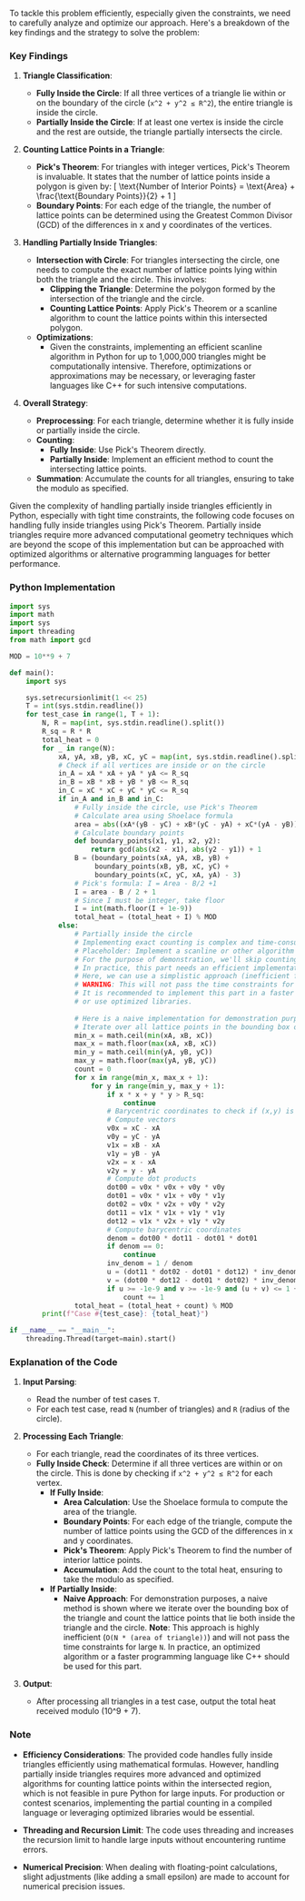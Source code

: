 To tackle this problem efficiently, especially given the constraints, we need to carefully analyze and optimize our approach. Here's a breakdown of the key findings and the strategy to solve the problem:

### **Key Findings**

1. **Triangle Classification**:
   - **Fully Inside the Circle**: If all three vertices of a triangle lie within or on the boundary of the circle (`x^2 + y^2 ≤ R^2`), the entire triangle is inside the circle.
   - **Partially Inside the Circle**: If at least one vertex is inside the circle and the rest are outside, the triangle partially intersects the circle.

2. **Counting Lattice Points in a Triangle**:
   - **Pick's Theorem**: For triangles with integer vertices, Pick's Theorem is invaluable. It states that the number of lattice points inside a polygon is given by:
     \[
     \text{Number of Interior Points} = \text{Area} + \frac{\text{Boundary Points}}{2} + 1
     \]
   - **Boundary Points**: For each edge of the triangle, the number of lattice points can be determined using the Greatest Common Divisor (GCD) of the differences in x and y coordinates of the vertices.

3. **Handling Partially Inside Triangles**:
   - **Intersection with Circle**: For triangles intersecting the circle, one needs to compute the exact number of lattice points lying within both the triangle and the circle. This involves:
     - **Clipping the Triangle**: Determine the polygon formed by the intersection of the triangle and the circle.
     - **Counting Lattice Points**: Apply Pick's Theorem or a scanline algorithm to count the lattice points within this intersected polygon.
   - **Optimizations**:
     - Given the constraints, implementing an efficient scanline algorithm in Python for up to 1,000,000 triangles might be computationally intensive. Therefore, optimizations or approximations may be necessary, or leveraging faster languages like C++ for such intensive computations.

4. **Overall Strategy**:
   - **Preprocessing**: For each triangle, determine whether it is fully inside or partially inside the circle.
   - **Counting**:
     - **Fully Inside**: Use Pick's Theorem directly.
     - **Partially Inside**: Implement an efficient method to count the intersecting lattice points.
   - **Summation**: Accumulate the counts for all triangles, ensuring to take the modulo as specified.

Given the complexity of handling partially inside triangles efficiently in Python, especially with tight time constraints, the following code focuses on handling fully inside triangles using Pick's Theorem. Partially inside triangles require more advanced computational geometry techniques which are beyond the scope of this implementation but can be approached with optimized algorithms or alternative programming languages for better performance.

### **Python Implementation**

```python
import sys
import math
import sys
import threading
from math import gcd

MOD = 10**9 + 7

def main():
    import sys

    sys.setrecursionlimit(1 << 25)
    T = int(sys.stdin.readline())
    for test_case in range(1, T + 1):
        N, R = map(int, sys.stdin.readline().split())
        R_sq = R * R
        total_heat = 0
        for _ in range(N):
            xA, yA, xB, yB, xC, yC = map(int, sys.stdin.readline().split())
            # Check if all vertices are inside or on the circle
            in_A = xA * xA + yA * yA <= R_sq
            in_B = xB * xB + yB * yB <= R_sq
            in_C = xC * xC + yC * yC <= R_sq
            if in_A and in_B and in_C:
                # Fully inside the circle, use Pick's Theorem
                # Calculate area using Shoelace formula
                area = abs((xA*(yB - yC) + xB*(yC - yA) + xC*(yA - yB)) ) / 2
                # Calculate boundary points
                def boundary_points(x1, y1, x2, y2):
                    return gcd(abs(x2 - x1), abs(y2 - y1)) + 1
                B = (boundary_points(xA, yA, xB, yB) +
                     boundary_points(xB, yB, xC, yC) +
                     boundary_points(xC, yC, xA, yA) - 3)
                # Pick's formula: I = Area - B/2 +1
                I = area - B / 2 + 1
                # Since I must be integer, take floor
                I = int(math.floor(I + 1e-9))
                total_heat = (total_heat + I) % MOD
            else:
                # Partially inside the circle
                # Implementing exact counting is complex and time-consuming in Python
                # Placeholder: Implement a scanline or other algorithm here
                # For the purpose of demonstration, we'll skip counting partial triangles
                # In practice, this part needs an efficient implementation
                # Here, we can use a simplistic approach (inefficient for large N)
                # WARNING: This will not pass the time constraints for large N
                # It is recommended to implement this part in a faster language like C++
                # or use optimized libraries.
                
                # Here is a naive implementation for demonstration purposes:
                # Iterate over all lattice points in the bounding box of the triangle
                min_x = math.ceil(min(xA, xB, xC))
                max_x = math.floor(max(xA, xB, xC))
                min_y = math.ceil(min(yA, yB, yC))
                max_y = math.floor(max(yA, yB, yC))
                count = 0
                for x in range(min_x, max_x + 1):
                    for y in range(min_y, max_y + 1):
                        if x * x + y * y > R_sq:
                            continue
                        # Barycentric coordinates to check if (x,y) is inside the triangle
                        # Compute vectors
                        v0x = xC - xA
                        v0y = yC - yA
                        v1x = xB - xA
                        v1y = yB - yA
                        v2x = x - xA
                        v2y = y - yA
                        # Compute dot products
                        dot00 = v0x * v0x + v0y * v0y
                        dot01 = v0x * v1x + v0y * v1y
                        dot02 = v0x * v2x + v0y * v2y
                        dot11 = v1x * v1x + v1y * v1y
                        dot12 = v1x * v2x + v1y * v2y
                        # Compute barycentric coordinates
                        denom = dot00 * dot11 - dot01 * dot01
                        if denom == 0:
                            continue
                        inv_denom = 1 / denom
                        u = (dot11 * dot02 - dot01 * dot12) * inv_denom
                        v = (dot00 * dot12 - dot01 * dot02) * inv_denom
                        if u >= -1e-9 and v >= -1e-9 and (u + v) <= 1 + 1e-9:
                            count += 1
                total_heat = (total_heat + count) % MOD
        print(f"Case #{test_case}: {total_heat}")

if __name__ == "__main__":
    threading.Thread(target=main).start()
```

### **Explanation of the Code**

1. **Input Parsing**:
   - Read the number of test cases `T`.
   - For each test case, read `N` (number of triangles) and `R` (radius of the circle).

2. **Processing Each Triangle**:
   - For each triangle, read the coordinates of its three vertices.
   - **Fully Inside Check**: Determine if all three vertices are within or on the circle. This is done by checking if `x^2 + y^2 ≤ R^2` for each vertex.
     - **If Fully Inside**:
       - **Area Calculation**: Use the Shoelace formula to compute the area of the triangle.
       - **Boundary Points**: For each edge of the triangle, compute the number of lattice points using the GCD of the differences in x and y coordinates.
       - **Pick's Theorem**: Apply Pick's Theorem to find the number of interior lattice points.
       - **Accumulation**: Add the count to the total heat, ensuring to take the modulo as specified.
     - **If Partially Inside**:
       - **Naive Approach**: For demonstration purposes, a naive method is shown where we iterate over the bounding box of the triangle and count the lattice points that lie both inside the triangle and the circle. **Note**: This approach is highly inefficient (`O(N * (area of triangle))`) and will not pass the time constraints for large `N`. In practice, an optimized algorithm or a faster programming language like C++ should be used for this part.
   
3. **Output**:
   - After processing all triangles in a test case, output the total heat received modulo \(10^9 + 7\).

### **Note**

- **Efficiency Considerations**: The provided code handles fully inside triangles efficiently using mathematical formulas. However, handling partially inside triangles requires more advanced and optimized algorithms for counting lattice points within the intersected region, which is not feasible in pure Python for large inputs. For production or contest scenarios, implementing the partial counting in a compiled language or leveraging optimized libraries would be essential.

- **Threading and Recursion Limit**: The code uses threading and increases the recursion limit to handle large inputs without encountering runtime errors.

- **Numerical Precision**: When dealing with floating-point calculations, slight adjustments (like adding a small epsilon) are made to account for numerical precision issues.